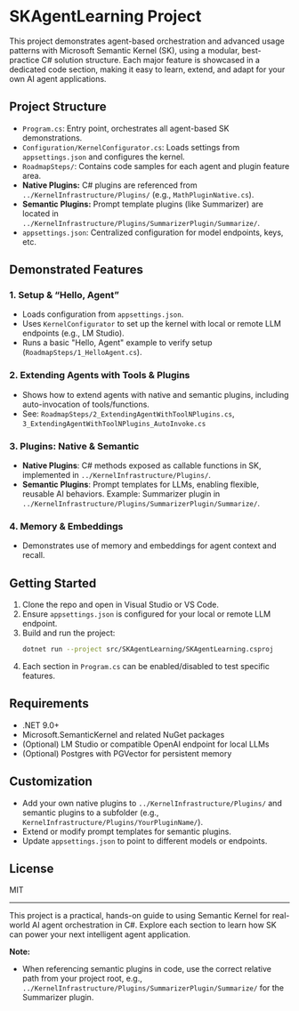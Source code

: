 
# SKAgentLearning Project

This project demonstrates agent-based orchestration and advanced usage patterns with Microsoft Semantic Kernel (SK), using a modular, best-practice C# solution structure. Each major feature is showcased in a dedicated code section, making it easy to learn, extend, and adapt for your own AI agent applications.

## Project Structure
- `Program.cs`: Entry point, orchestrates all agent-based SK demonstrations.
- `Configuration/KernelConfigurator.cs`: Loads settings from `appsettings.json` and configures the kernel.
- `RoadmapSteps/`: Contains code samples for each agent and plugin feature area.
- **Native Plugins:** C# plugins are referenced from `../KernelInfrastructure/Plugins/` (e.g., `MathPluginNative.cs`).
- **Semantic Plugins:** Prompt template plugins (like Summarizer) are located in `../KernelInfrastructure/Plugins/SummarizerPlugin/Summarize/`.
- `appsettings.json`: Centralized configuration for model endpoints, keys, etc.

## Demonstrated Features

### 1. Setup & “Hello, Agent”
- Loads configuration from `appsettings.json`.
- Uses `KernelConfigurator` to set up the kernel with local or remote LLM endpoints (e.g., LM Studio).
- Runs a basic "Hello, Agent" example to verify setup (`RoadmapSteps/1_HelloAgent.cs`).

### 2. Extending Agents with Tools & Plugins
- Shows how to extend agents with native and semantic plugins, including auto-invocation of tools/functions.
- See: `RoadmapSteps/2_ExtendingAgentWithToolNPlugins.cs`, `3_ExtendingAgentWithToolNPlugins_AutoInvoke.cs`

### 3. Plugins: Native & Semantic
- **Native Plugins**: C# methods exposed as callable functions in SK, implemented in `../KernelInfrastructure/Plugins/`.
- **Semantic Plugins**: Prompt templates for LLMs, enabling flexible, reusable AI behaviors. Example: Summarizer plugin in `../KernelInfrastructure/Plugins/SummarizerPlugin/Summarize/`.

### 4. Memory & Embeddings
- Demonstrates use of memory and embeddings for agent context and recall.

## Getting Started
1. Clone the repo and open in Visual Studio or VS Code.
2. Ensure `appsettings.json` is configured for your local or remote LLM endpoint.
3. Build and run the project:
   ```sh
   dotnet run --project src/SKAgentLearning/SKAgentLearning.csproj
   ```
4. Each section in `Program.cs` can be enabled/disabled to test specific features.

## Requirements
- .NET 9.0+
- Microsoft.SemanticKernel and related NuGet packages
- (Optional) LM Studio or compatible OpenAI endpoint for local LLMs
- (Optional) Postgres with PGVector for persistent memory

## Customization
- Add your own native plugins to `../KernelInfrastructure/Plugins/` and semantic plugins to a subfolder (e.g., `KernelInfrastructure/Plugins/YourPluginName/`).
- Extend or modify prompt templates for semantic plugins.
- Update `appsettings.json` to point to different models or endpoints.

## License
MIT

---

This project is a practical, hands-on guide to using Semantic Kernel for real-world AI agent orchestration in C#. Explore each section to learn how SK can power your next intelligent agent application.

**Note:**
- When referencing semantic plugins in code, use the correct relative path from your project root, e.g., `../KernelInfrastructure/Plugins/SummarizerPlugin/Summarize/` for the Summarizer plugin.

